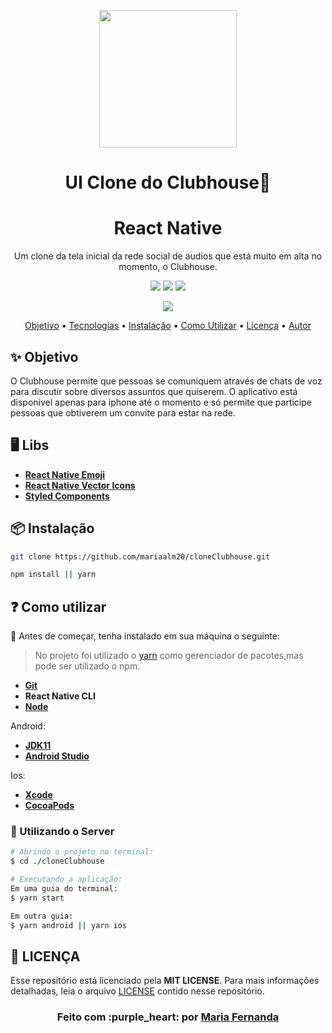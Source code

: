 
<p align="center">
    <img width="220" src="https://user-images.githubusercontent.com/50887367/110224108-8c20b200-7eb7-11eb-95b1-98764e71346a.png">
</p>

<h1 align="center">UI Clone do Clubhouse🚀</h1>
<h1 align="center"> React Native</h1>

<div align="center">

Um clone da tela inicial da rede social de audios que está muito em alta no momento, o Clubhouse.

<p align="center">
<img src = "https://img.shields.io/static/v1?label=license&message=MIT&color=<COLOR>&style=<STYLE>&logo=<LOGO>" /> 
<img src = "https://img.shields.io/static/v1?label=yarn&message=v1.22.4&color=blue&style=<STYLE>&logo=<LOGO>" />
<img src = "https://img.shields.io/static/v1?label=mobile&message=reactnative&color=7159c1&style=<STYLE>&logo=<LOGO>" />
</p>

<img src = "https://user-images.githubusercontent.com/50887367/88489176-26576980-cf69-11ea-8035-872ab5b3f060.png" />

<p align="center">
 <a href="#objetivo">Objetivo</a> •
 <a href="#tecnologias">Tecnologias</a> • 
 <a href="#intalac-ao">Instalação</a> • 
 <a href="#comoutilizar">Como Utilizar</a> • 
 <a href="#licenc-a">Licença</a> • 
 <a href="#autor">Autor</a>
</p>

</div>

## ✨ Objetivo
O Clubhouse permite que pessoas se comuniquem através de chats de voz para discutir sobre diversos assuntos que quiserem. O aplicativo está disponível apenas para iphone até o momento e só permite que participe pessoas que obtiverem um convite para estar na rede.

## 🖥 Libs

  - **[React Native Emoji][react-native-emoji]**
  - **[React Native Vector Icons][react-native-vector-icons]**
  - **[Styled Components][styled-components]**

 
 ## 📦 Instalação

```bash
git clone https://github.com/mariaalm20/cloneClubhouse.git
```

```bash
npm install || yarn
```
  
## :question: Como utilizar

:red_circle:  Antes de começar, tenha instalado em sua máquina o seguinte:
> No projeto foi utilizado o
[yarn](https://yarnpkg.com/getting-started/install)
como gerenciador de pacotes,mas pode ser utilizado o npm.
- **[Git][git]**
- **React Native CLI**
- **[Node][node]**


Android:
- **[JDK11][jdk]**
- **[Android Studio][android-studio]**

Ios:
- **[Xcode][xcode]**
- **[CocoaPods][cocoapods]**


### 🔗 Utilizando o Server

```sh
# Abrindo o projeto no terminal:
$ cd ./cloneClubhouse

# Executando a aplicação:
Em uma guia do terminal:
$ yarn start

Em outra guia:
$ yarn android || yarn ios
```

## **:page_with_curl: LICENÇA**

Esse repositório está licenciado pela **MIT LICENSE**. Para mais informações detalhadas, leia o arquivo [LICENSE](./LICENSE) contido nesse repositório. 


<h3 align="center">
Feito com :purple_heart: por <a href="https://www.linkedin.com/in/maria-fernanda-almeida-oliveira-882944187/">Maria Fernanda</a>
<br><br>
</h3>
  
  
  <!-- Techs -->

[react]: https://reactjs.org/

[vscode]: https://code.visualstudio.com/

[react-native]: https://reactnative.dev/

[react-native-vector-icons]: https://github.com/oblador/react-native-vector-icons

[react-native-emoji]: https://github.com/EricPKerr/react-native-emoji

[yarn]: https://classic.yarnpkg.com/en/docs/install/#debian-stable

[npm]: https://www.npmjs.com/get-npm

[node]: https://nodejs.org/en/

[git]: https://git-scm.com/book/pt-br/v2/Come%C3%A7ando-Instalando-o-Git

[styled-components]: https://styled-components.com/

[jdk]: https://adoptopenjdk.net/

[android-studio]: https://developer.android.com/studio

[xcode]: https://apps.apple.com/us/app/xcode/id497799835?mt=12

[cocoapods]: https://cocoapods.org/

